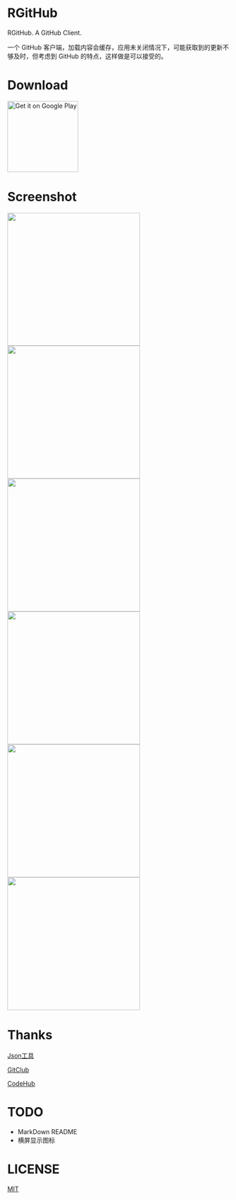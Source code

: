# RGitHub

RGitHub. A GitHub Client.

一个 GitHub 客户端，加载内容会缓存，应用未关闭情况下，可能获取到的更新不够及时，但考虑到 GitHub 的特点，这样做是可以接受的。

# Download

<a href='https://play.google.com/store/apps/details?id=cn.renyuzhuo.rgithub'><img alt='Get it on Google Play' width=160 src='https://cloud.githubusercontent.com/assets/21374839/20084339/9613a18a-a59c-11e6-8db6-86d0ae0b84f8.png'/></a>

# Screenshot

<img src="https://cloud.githubusercontent.com/assets/21374839/20131582/575f1a2a-a699-11e6-9581-465463e4cbf0.png" width="300"/>
<img src="https://cloud.githubusercontent.com/assets/21374839/20131579/572f0aba-a699-11e6-942f-6b0471deea57.png" width="300"/>
<img src="https://cloud.githubusercontent.com/assets/21374839/20131576/572e7d66-a699-11e6-9865-12ef49a66ba0.png" width="300"/>
<img src="https://cloud.githubusercontent.com/assets/21374839/20131580/57331f1a-a699-11e6-8d20-f808a91e2130.png" width="300"/>
<img src="https://cloud.githubusercontent.com/assets/21374839/20131577/572ea8ea-a699-11e6-9004-5430983ef1db.png" width="300"/>
<img src="https://cloud.githubusercontent.com/assets/21374839/20131581/57338928-a699-11e6-9493-abd8012cf181.png" width="300"/>

# Thanks

[Json工具](http://www.sojson.com/json2entity.html)

[GitClub](https://github.com/TellH/GitClub)

[CodeHub](http://codehub-app.com/)

# TODO

- MarkDown README
- 横屏显示图标

# LICENSE

[MIT](http://renyuzhuo.cn/#/issues/37)

